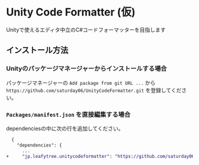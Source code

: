 # Unity Code Formatter (仮)

Unityで使えるエディタ中立のC#コードフォーマッターを目指します

## インストール方法

### Unityのパッケージマネージャーからインストールする場合

パッケージマネージャーの `Add package from git URL ...` から `https://github.com/saturday06/UnityCodeFormatter.git` を登録してください。

### `Packages/manifest.json` を直接編集する場合

dependenciesの中に次の行を追加してください。

```diff
  {
    "dependencies": {
      ...
+     "jp.leafytree.unitycodeformatter": "https://github.com/saturday06/UnityCodeFormatter.git",      
```
